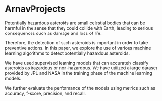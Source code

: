 # ArnavProjects
Potentially hazardous asteroids are small
celestial bodies that can be harmful in the sense that
they could collide with Earth, leading to serious
consequences such as damage and loss of life.

Therefore, the detection of such asteroids is
important in order to take preventive actions. In this
paper, we explore the use of various machine learning
algorithms to detect potentially hazardous asteroids.

We have used supervised learning models that can
accurately classify asteroids as hazardous or
non-hazardous. We have utilized a large dataset
provided by JPL and NASA in the training phase of
the machine learning models. 

We further evaluate the
performance of the models using metrics such as
accuracy, f-score, precision, and recall.

